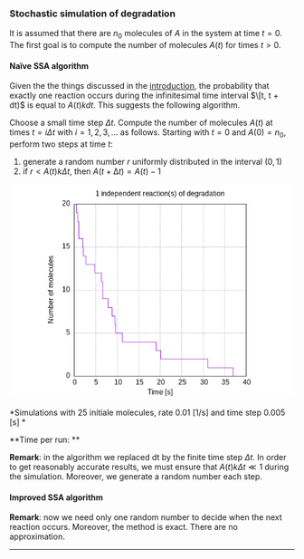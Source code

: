 ### Stochastic simulation of degradation
It is assumed that there are $n_0$ molecules of $A$ in the system at time $t = 0$. The first goal is to compute the number of molecules $A(t)$ for times $t > 0$. 

#### Naïve SSA algorithm
Given the the things discussed in the [introduction](../README.md###Stochastic_simulation_of_degradation), the probability that exactly one reaction occurs during the infinitesimal time interval $\[t, t + dt)$ is equal to $A(t)kdt$. This suggests the following algorithm.

Choose a small time step $\Delta t$. Compute the number of molecules $A(t)$ at times $t = i\Delta t$ with $i = 1, 2, 3, \dots$ as follows. Starting with $t = 0$ and $A(0) = n_0$, perform two steps at time $t$:
1. generate a random number $r$ uniformly distributed in the interval $(0, 1)$
2. if $r < A(t)k \Delta t$, then $A(t + ∆t) = A(t) − 1$

![](https://github.com/WalterNadalin/Reaction-DiffusionProcesses/blob/main/ChemicalReactions/Degradation/plots/result.png)

*Simulations with 25 initiale molecules, rate 0.01 \[1/s\] and time step 0.005 \[s\] *

**Time per run: **

**Remark**: in the algorithm we replaced dt by the finite time step $\Delta t$. In order to get reasonably accurate results, we must ensure that $A(t)k \Delta t\ll 1$ during the simulation. Moreover, we generate a random number each step.

#### Improved SSA algorithm

**Remark**: now we need only one random number to decide when the next reaction occurs. Moreover, the method is exact. There are no approximation.

---
